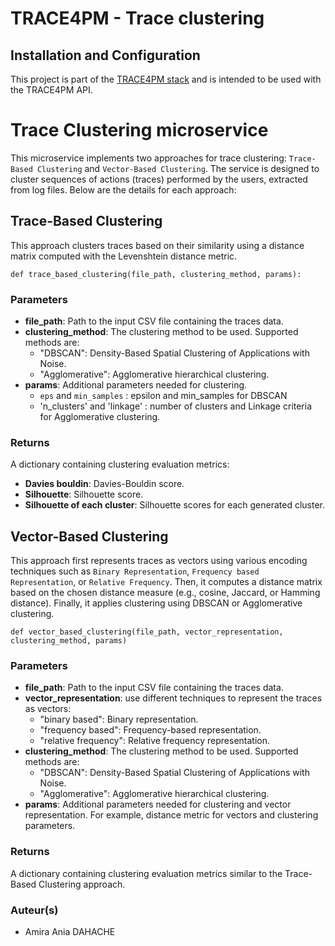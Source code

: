 # TRACE4PM - Trace clustering

## Installation and Configuration

This project is part of the [TRACE4PM stack](https://github.com/TRACE4PM) and is intended to be used with the TRACE4PM API.

# Trace Clustering microservice 

This microservice implements two approaches for trace clustering: 
`Trace-Based Clustering` and `Vector-Based Clustering`. The service is designed to cluster sequences of actions (traces) performed by the users, extracted from log files. 
Below are the details for each approach:

## Trace-Based Clustering 
This approach clusters traces based on their similarity using a distance matrix computed with the Levenshtein distance metric.

`def trace_based_clustering(file_path, clustering_method, params):`
### Parameters
- **file_path**: Path to the input CSV file containing the traces data.
- **clustering_method**: The clustering method to be used. Supported methods are:
  - "DBSCAN": Density-Based Spatial Clustering of Applications with Noise.
  - "Agglomerative": Agglomerative hierarchical clustering.
- **params**: Additional parameters needed for clustering.
  - `eps` and `min_samples` : epsilon and min_samples for DBSCAN
  - 'n_clusters' and 'linkage' : number of clusters and Linkage criteria for Agglomerative clustering.
### Returns
A dictionary containing clustering evaluation metrics:
- **Davies bouldin**: Davies-Bouldin score.
- **Silhouette**: Silhouette score.
- **Silhouette of each cluster**: Silhouette scores for each generated cluster.

## Vector-Based Clustering
This approach first represents traces as vectors using various encoding techniques such as `Binary Representation`, `Frequency based Representation`, or `Relative Frequency`. 
Then, it computes a distance matrix based on the chosen distance measure (e.g., cosine, Jaccard, or Hamming distance). 
Finally, it applies clustering using DBSCAN or Agglomerative clustering.

`def vector_based_clustering(file_path, vector_representation, clustering_method, params) `
### Parameters
- **file_path**: Path to the input CSV file containing the traces data.
- **vector_representation**: use different techniques to represent the traces as vectors:
  - "binary based": Binary representation.
  - "frequency based": Frequency-based representation.
  - "relative frequency": Relative frequency representation.
- **clustering_method**: The clustering method to be used. Supported methods are:
  - "DBSCAN": Density-Based Spatial Clustering of Applications with Noise.
  - "Agglomerative": Agglomerative hierarchical clustering.
- **params**: Additional parameters needed for clustering and vector representation. For example, distance metric for vectors and clustering parameters.
### Returns 
A dictionary containing clustering evaluation metrics similar to the Trace-Based Clustering approach.



### Auteur(s)

  - Amira Ania DAHACHE

